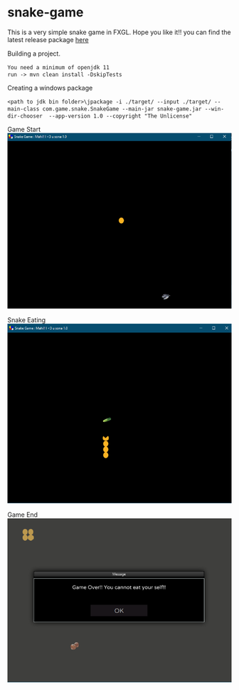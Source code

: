 # snake-game

This is a very simple snake game in FXGL. Hope you like it!!
you can find the latest release package [here](https://github.com/amitranjan53/snake-game/releases/download/1.0/SnakeGame-1.0.exe)

Building a project.

```
You need a minimum of openjdk 11
run -> mvn clean install -DskipTests
```

Creating a windows package

```
<path to jdk bin folder>\jpackage -i ./target/ --input ./target/ --main-class com.game.snake.SnakeGame --main-jar snake-game.jar --win-dir-chooser  --app-version 1.0 --copyright "The Unlicense"
```

Game Start
![Game Start](gamestart.png)

Snake Eating
![Eating](eating.png)

Game End
![Game End](gameend.png)